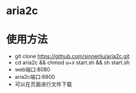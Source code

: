 # aria2c
# 使用方法
* git clone https://github.com/sinnerliu/aria2c.git
* cd aria2c && chmod u+x start.sh && sh start.sh
* web端口:8080
* aria2c端口:6800
* 可以在页面进行文件下载